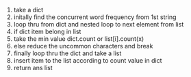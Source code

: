 1. take a dict
2. initally find the concurrent word frequency from 1st string
3. loop thru from dict and nested loop to next element from list
4. if dict item belong in list
5. take the min value dict.count or list[i].count(x)
6. else reduce the uncommon characters and break
7. finally loop thru the dict and take a list
8. insert item to the list according to count value in dict
9. return ans list